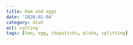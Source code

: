```yaml
---
title: Ham and eggs
date: '2020-01-04'
category: dish
act: cutting
tags: [ham, egg, chopsticks, plate, splitting]
---
```

